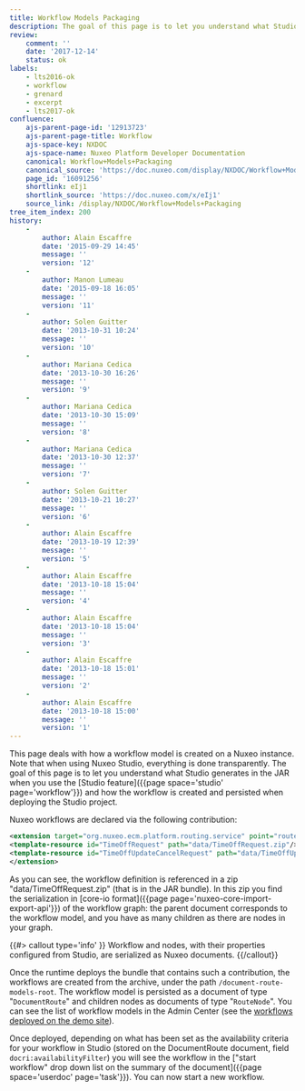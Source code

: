 ```yaml
---
title: Workflow Models Packaging
description: The goal of this page is to let you understand what Studio generates in the JAR when you use the Studio feature and how the workflow is created.
review:
    comment: ''
    date: '2017-12-14'
    status: ok
labels:
    - lts2016-ok
    - workflow
    - grenard
    - excerpt
    - lts2017-ok
confluence:
    ajs-parent-page-id: '12913723'
    ajs-parent-page-title: Workflow
    ajs-space-key: NXDOC
    ajs-space-name: Nuxeo Platform Developer Documentation
    canonical: Workflow+Models+Packaging
    canonical_source: 'https://doc.nuxeo.com/display/NXDOC/Workflow+Models+Packaging'
    page_id: '16091256'
    shortlink: eIj1
    shortlink_source: 'https://doc.nuxeo.com/x/eIj1'
    source_link: /display/NXDOC/Workflow+Models+Packaging
tree_item_index: 200
history:
    -
        author: Alain Escaffre
        date: '2015-09-29 14:45'
        message: ''
        version: '12'
    -
        author: Manon Lumeau
        date: '2015-09-18 16:05'
        message: ''
        version: '11'
    -
        author: Solen Guitter
        date: '2013-10-31 10:24'
        message: ''
        version: '10'
    -
        author: Mariana Cedica
        date: '2013-10-30 16:26'
        message: ''
        version: '9'
    -
        author: Mariana Cedica
        date: '2013-10-30 15:09'
        message: ''
        version: '8'
    -
        author: Mariana Cedica
        date: '2013-10-30 12:37'
        message: ''
        version: '7'
    -
        author: Solen Guitter
        date: '2013-10-21 10:27'
        message: ''
        version: '6'
    -
        author: Alain Escaffre
        date: '2013-10-19 12:39'
        message: ''
        version: '5'
    -
        author: Alain Escaffre
        date: '2013-10-18 15:04'
        message: ''
        version: '4'
    -
        author: Alain Escaffre
        date: '2013-10-18 15:04'
        message: ''
        version: '3'
    -
        author: Alain Escaffre
        date: '2013-10-18 15:01'
        message: ''
        version: '2'
    -
        author: Alain Escaffre
        date: '2013-10-18 15:00'
        message: ''
        version: '1'
---
```


This page deals with how a workflow model is created on a Nuxeo instance. Note that when using Nuxeo Studio, everything is done transparently. The goal of this page is to let you understand what Studio generates in the JAR when you use the [Studio feature]({{page space='studio' page='workflow'}}) and how the workflow is created and persisted when deploying the Studio project.

Nuxeo workflows are declared via the following contribution:

```xml
<extension target="org.nuxeo.ecm.platform.routing.service" point="routeModelImporter">
<template-resource id="TimeOffRequest" path="data/TimeOffRequest.zip"/>
<template-resource id="TimeOffUpdateCancelRequest" path="data/TimeOffUpdateCancelRequest.zip"/>
</extension>
```

As you can see, the workflow definition is referenced in a zip "data/TimeOffRequest.zip" (that is in the JAR bundle). In this zip you find the serialization in [core-io format]({{page page='nuxeo-core-import-export-api'}}) of the workflow graph: the parent document corresponds to the workflow model, and you have as many children as there are nodes in your graph.

{{#> callout type='info' }}
Workflow and nodes, with their properties configured from Studio, are serialized as Nuxeo documents.
{{/callout}}

Once the runtime deploys the bundle that contains such a contribution, the workflows are created from the archive, under the path `/document-route-models-root`. The workflow model is persisted as a document of type "`DocumentRoute`" and children nodes as documents of type "`RouteNode`". You can see the list of workflow models in the Admin Center (see the [workflows deployed on the demo site](http://demo.nuxeo.com/nuxeo/nxadmin/default@view_admin?tabIds=MAIN_TABS%3Aadmin%2CNUXEO_ADMIN%3Atab.admin.workflow)).

Once deployed, depending on what has been set as the availability criteria for your workflow in Studio (stored on the DocumentRoute document, field `docri:availabilityFilter`) you will see the workflow in the ["start workflow" drop down list on the summary of the document]({{page space='userdoc' page='task'}}). You can now start a new workflow.

